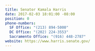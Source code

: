 ```yaml
---
title: Senator Kamala Harris
date: 2017-02-03 18:01:00 -08:00
position: 0
phone-numbers:
  SF Office: "(213) 894-5000"
  DC Office: "(202) 224-3553"
  Sacramento Office: "(916) 448-2787"
website: https://www.harris.senate.gov/
---
```


